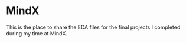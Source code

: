 # MindX
This is the place to share the EDA files for the final projects I completed during my time at MindX.
